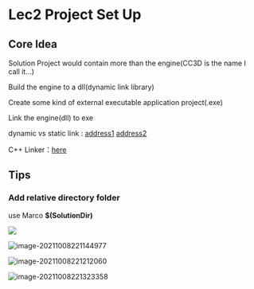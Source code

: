 # Lec2 Project Set Up

## Core Idea

Solution Project would contain more than the engine(CC3D is the name I call it...)

Build the engine to a dll(dynamic link library)

Create some kind of external executable application project(.exe)

Link the engine(dll) to exe

dynamic vs static link : [address1](https://www.youtube.com/watch?v=or1dAmUO8k0) [address2](https://www.youtube.com/watch?v=pLy69V2F_8M)

 C++ Linker：[here](https://www.youtube.com/watch?v=H4s55GgAg0I)

## Tips

### Add relative directory folder

use Marco **$(SolutionDir)**

![](https://i.loli.net/2021/10/08/DG5dYLAOXTKNfPg.png)

![image-20211008221144977](https://i.loli.net/2021/10/08/xECiXTfuAba6zBp.png)

![image-20211008221212060](https://i.loli.net/2021/10/08/pjyt9cxPh3l5fDb.png)

![image-20211008221323358](https://i.loli.net/2021/10/08/wcXeimHf4Dx8g1E.png)